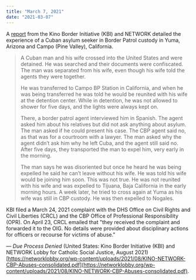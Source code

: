 ```yaml
---
title: "March 7, 2021"
date: "2021-03-07"
---
```


A [report](https://networklobby.org/wp-content/uploads/2021/08/KINO-NETWORK-CBP-Abuses-consolidated.pdf) from the Kino Border Initiative (KBI) and NETWORK detailed the experience of a Cuban asylum seeker in Border Patrol custody in Yuma, Arizona and Campo (Pine Valley), California.

> A Cuban man and his wife crossed into the United States and were detained. He was searched and their documents were confiscated. The man was separated from his wife, even though his wife told the agents they were together.
> 
> He was transferred to Campo BP Station in California, and when he was being transferred he was told he would be reunited with his wife at the detention center. While in detention, he was not allowed to shower for five days, and the lights were always kept on.
> 
> There, a border patrol agent interviewed him in Spanish. The agent asked him about his relatives but did not ask anything about asylum. The man asked if he could present his case. The CBP agent said no, as that was for a courtroom with a lawyer. The man asked why the agent didn’t ask him why he left Cuba, and the agent still said no. After five days, they transported the man to expel him, very early in the morning.
> 
> The man says he was disoriented but once he heard he was being expelled he said he can’t leave without his wife. He was told his wife would be joining him soon. This was not true. He was not reunited with his wife and was expelled to Tijuana, Baja California in the early morning hours. A week later, he tried to cross again at Yuma as his wife was still in CBP custody. He was then expelled to Nogales.

KBI filed a March 24, 2021 complaint with the DHS Office on Civil Rights and Civil Liberties (CRCL) and the CBP Office of Professional Responsibility (OPR). On April 23, CRCL emailed that "they received the complaint and forwarded it to the OIG. No details were provided about disciplinary actions for officers or recourse for victims of abuse."

— _Due Process Denied_ (United States: Kino Border Initiative (KBI) and NETWORK Lobby for Catholic Social Justice, August 2021) [https://networklobby.org/wp-content/uploads/2021/08/KINO-NETWORK-CBP-Abuses-consolidated.pdf](https://networklobby.org/wp-content/uploads/2021/08/KINO-NETWORK-CBP-Abuses-consolidated.pdf).
